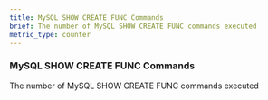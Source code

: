 ```yaml
---
title: MySQL SHOW CREATE FUNC Commands
brief: The number of MySQL SHOW CREATE FUNC commands executed
metric_type: counter
---
```

### MySQL SHOW CREATE FUNC Commands

The number of MySQL SHOW CREATE FUNC commands executed
